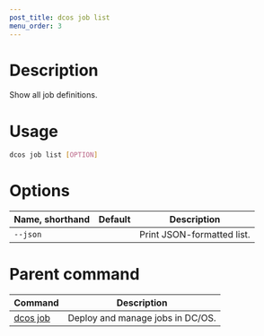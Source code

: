 ```yaml
---
post_title: dcos job list
menu_order: 3
---
```

    
# Description
Show all job definitions.

# Usage

```bash
dcos job list [OPTION]
```

# Options

| Name, shorthand | Default | Description |
|---------|-------------|-------------|
| `--json`   |             |  Print JSON-formatted list. |

# Parent command

| Command | Description |
|---------|-------------|
| [dcos job](/docs/1.10/cli/command-reference/dcos-job/) |  Deploy and manage jobs in DC/OS. |

<!-- # Examples -->